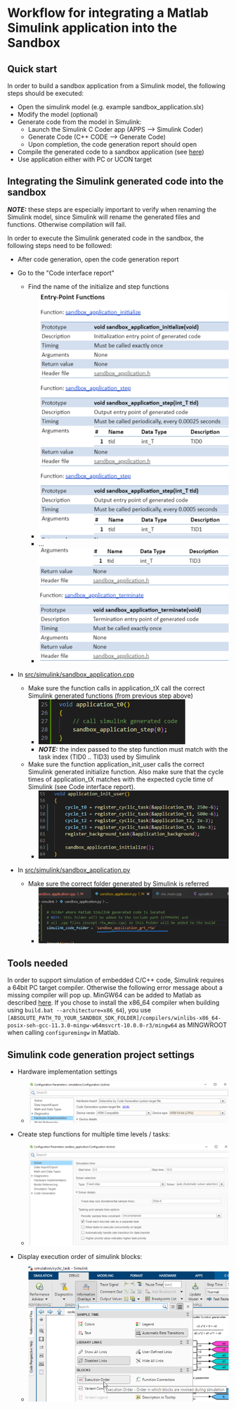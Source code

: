 # Workflow for integrating a Matlab Simulink application into the Sandbox
## Quick start
In order to build a sandbox application from a Simulink model, the following steps 
should be executed:
- Open the simulink model (e.g. example sandbox_application.slx)
- Modify the model (optional)
- Generate code from the model in Simulink:
    - Launch the Simulink C Coder app (APPS --> Simulink Coder)
    - Generate Code (C++ CODE --> Generate Code)
    - Upon completion, the code generation report should open
- Compile the generated code to a sandbox application (see [here](../README.md#build-sandbox_application))
- Use application either with PC or UCON target

## Integrating the Simulink generated code into the sandbox
**_NOTE:_** these steps are especially important to verify when renaming the Simulink model, since Simulink will rename the generated files and functions. Otherwise compilation will fail.

In order to execute the Simulink generated code in the sandbox, the following steps need to be followed:
- After code generation, open the code generation report
- Go to the "Code interface report"
    - Find the name of the initialize and step functions
        - ![](sl_code_interface_report_1.png)
        - ...
        - ![](sl_code_interface_report_2.png)

- In [src/simulink/sandbox_application.cpp](../src/simulink/sandbox_application.cpp)
    - Make sure the function calls in application_tX call the correct Simulink generated functions (from previous step above)
        - ![](sl_cpp_step.png)
        - **_NOTE:_** the index passed to the step function must match with the task index (TID0 .. TID3) used by Simulink
    - Make sure the function application_init_user calls the correct Simulink generated initialize function. Also make sure that the cycle times of application_tX matches with the expected cycle time of Simulink (see Code interface report).
        - ![](sl_cpp_initialize.png)

- In [src/simulink/sandbox_application.py](../src/simulink/sandbox_application.py)
    - Make sure the correct folder generated by Simulink is referred
        - ![](sl_py_folder.png)


## Tools needed
In order to support simulation of embedded C/C++ code, Simulink requires a 64bit PC target compiler. Otherwise the following error message about a missing compiler will pop up.
MinGW64 can be added to Matlab as described [here](https://www.matlabsolutions.com/blog/i-already-have-mingw-on-my-computer-how.php). If you chose to install the x86_64 compiler when building using ```build.bat --architecture=x86_64```), you use ```[ABSOLUTE_PATH_TO_YOUR_SANDBOX_SDK_FOLDER]/compilers/winlibs-x86_64-posix-seh-gcc-11.3.0-mingw-w64msvcrt-10.0.0-r3/mingw64``` as MINGWROOT when calling ```configuremingw``` in Matlab.

## Simulink code generation project settings
- Hardware implementation settings
    - ![HW implementation](sl_settings_hw_implementation.png)

- Create step functions for multiple time levels / tasks: 
    - ![HW implementation](sl_settings_solver.png)

- Display execution order of simulink blocks:
    - ![HW implementation](sl_execution_order_overload.png)

